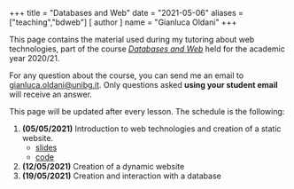 +++
title = "Databases and Web"
date = "2021-05-06"
aliases = ["teaching","bdweb"]
[ author ]
  name = "Gianluca Oldani"
+++

This page contains the material used during my tutoring about web technologies, part of the course [*Databases and Web*](https://cs.unibg.it/bdweb.html) held
for the academic year 2020/21.

For any question about the course, you can send me an email to [gianluca.oldani@unibg.it](mailto:gianluca.oldani@unibg.it). Only questions
asked **using your student email** will receive an answer.

This page will be updated after every lesson. The schedule is the following:

1. **(05/05/2021)** Introduction to web technologies and creation of a static
website.
   * [slides](/slides/introduction.pdf)
   * [code](/code/web_tutoring_1.zip)
2. **(12/05/2021)** Creation of a dynamic website
3. **(19/05/2021)** Creation and interaction with a database
